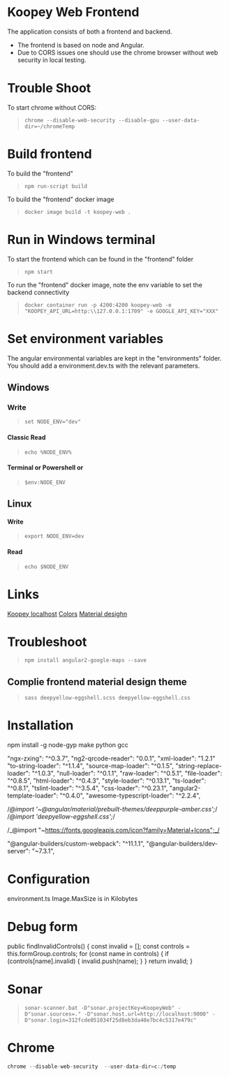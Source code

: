# Koopey Web Frontend

The application consists of both a frontend and backend.

- The frontend is based on node and Angular.
- Due to CORS issues one should use the chrome browser without web security in local testing.

# Trouble Shoot

To start chrome without CORS:

> `chrome --disable-web-security --disable-gpu --user-data-dir=~/chromeTemp`

# Build frontend

To build the "frontend"

> `npm run-script build`

To build the "frontend" docker image

> `docker image build -t koopey-web .`

# Run in Windows terminal

To start the frontend which can be found in the "frontend" folder

> `npm start`

To run the "frontend" docker image, note the env variable to set the backend connectivity

> `docker container run -p 4200:4200 koopey-web -e "KOOPEY_API_URL=http:\\127.0.0.1:1709" -e GOOGLE_API_KEY="XXX"`

# Set environment variables

The angular environmental variables are kept in the "environments" folder. You should add a environment.dev.ts with the relevant parameters.

## Windows

### Write

> `set NODE_ENV="dev"`

#### Classic Read

> `echo %NODE_ENV%`

#### Terminal or Powershell or

> `$env:NODE_ENV`

## Linux

#### Write

> `export NODE_ENV=dev`

#### Read

> `echo $NODE_ENV`

# Links

[Koopey localhost](http://127.0.0.1:4200)
[Colors](http://www.color-hex.com/color/eed334)
[Material desighn](https://material.angular.io/components/list/overview)

# Troubleshoot

> `npm install angular2-google-maps --save`

## Complie frontend material design theme

> `sass deepyellow-eggshell.scss deepyellow-eggshell.css`

# Installation

npm install -g node-gyp
make python gcc

"ngx-zxing": "^0.3.7",
"ng2-qrcode-reader": "0.0.1",
"xml-loader": "1.2.1"
"to-string-loader": "^1.1.4",
"source-map-loader": "^0.1.5",
"string-replace-loader": "^1.0.3",
"null-loader": "^0.1.1",
"raw-loader": "^0.5.1",
"file-loader": "^0.8.5",
"html-loader": "^0.4.3",
"style-loader": "^0.13.1",
"ts-loader": "^0.8.1",
"tslint-loader": "^3.5.4",
"css-loader": "^0.23.1",
"angular2-template-loader": "^0.4.0",
"awesome-typescript-loader": "^2.2.4",

/_@import '~@angular/material/prebuilt-themes/deeppurple-amber.css';_/
/_@import 'deepyellow-eggshell.css';_/

/_@import "~https://fonts.googleapis.com/icon?family=Material+Icons";_/

"@angular-builders/custom-webpack": "^11.1.1",
"@angular-builders/dev-server": "~7.3.1",

# Configuration

environment.ts
Image.MaxSize is in Kilobytes

# Debug form

public findInvalidControls() {
const invalid = [];
const controls = this.formGroup.controls;
for (const name in controls) {
if (controls[name].invalid) {
invalid.push(name);
}
}
return invalid;
}

# Sonar

> `sonar-scanner.bat -D"sonar.projectKey=KoopeyWeb" -D"sonar.sources=." -D"sonar.host.url=http://localhost:9000" -D"sonar.login=312fcde051034f25d8eb3da40e7bc4c5317e479c"`

# Chrome

```java
chrome --disable-web-security  --user-data-dir=c:/temp
```
